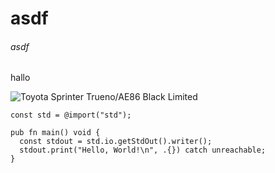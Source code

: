 # asdf

###### asdf

hallo

![Toyota Sprinter Trueno/AE86 Black Limited](https://scontent-fra5-1.xx.fbcdn.net/v/t1.6435-9/104339510_1432252703635657_205377733593977723_n.jpg?_nc_cat=100&ccb=1-7&_nc_sid=127cfc&_nc_ohc=zXrKVjTcFrkQ7kNvgGS7SzP&_nc_zt=23&_nc_ht=scontent-fra5-1.xx&_nc_gid=AYftcqVucfGrMwBeeRvSvrH&oh=00_AYDvghLA7611T7YCf9-1i_bnP2b28YGxVVB7-7OdLpePJw&oe=67C6D43E)


``` zig
const std = @import("std");

pub fn main() void {
  const stdout = std.io.getStdOut().writer();
  stdout.print("Hello, World!\n", .{}) catch unreachable;
}
```
